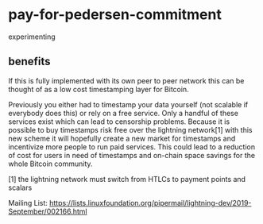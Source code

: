 # pay-for-pedersen-commitment
experimenting 

## benefits

If this is fully implemented with its own peer to peer network this can be thought of as a low cost timestamping layer for Bitcoin.

Previously you either had to timestamp your data yourself (not scalable if everybody does this) or rely on a free service. Only a handful of these services exist which can lead to censorship problems. Because it is possible to buy timestamps risk free over the lightning network[1] with this new scheme it will hopefully create a new market for timestamps and incentivize more people to run paid services. This could lead to a reduction of cost for users in need of timestamps and on-chain space savings for the whole Bitcoin community.



[1] the lightning network must switch from HTLCs to payment points and scalars
 
Mailing List: https://lists.linuxfoundation.org/pipermail/lightning-dev/2019-September/002166.html
